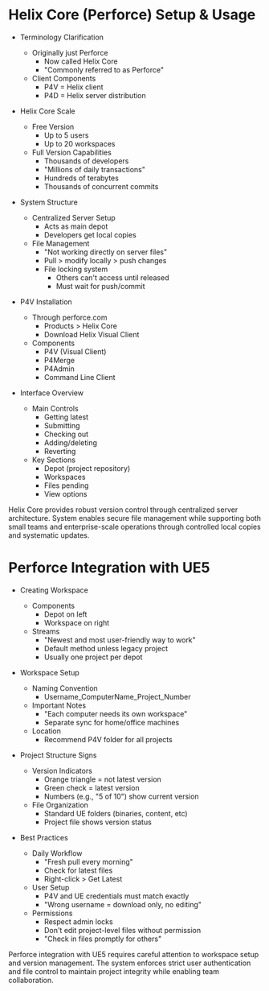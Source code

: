# Helix Core (Perforce) Setup & Usage

* Terminology Clarification
   * Originally just Perforce
       - Now called Helix Core
       - "Commonly referred to as Perforce"
   * Client Components
       - P4V = Helix client
       - P4D = Helix server distribution

* Helix Core Scale
   * Free Version
       - Up to 5 users
       - Up to 20 workspaces
   * Full Version Capabilities
       - Thousands of developers
       - "Millions of daily transactions"
       - Hundreds of terabytes
       - Thousands of concurrent commits

* System Structure
   * Centralized Server Setup
       - Acts as main depot
       - Developers get local copies
   * File Management
       - "Not working directly on server files"
       - Pull > modify locally > push changes
       - File locking system
           * Others can't access until released
           * Must wait for push/commit

* P4V Installation
   * Through perforce.com
       - Products > Helix Core
       - Download Helix Visual Client
   * Components
       - P4V (Visual Client)
       - P4Merge
       - P4Admin
       - Command Line Client
   
* Interface Overview
   * Main Controls
       - Getting latest
       - Submitting
       - Checking out
       - Adding/deleting
       - Reverting
   * Key Sections
       - Depot (project repository)
       - Workspaces
       - Files pending
       - View options

Helix Core provides robust version control through centralized server architecture. System enables secure file management while supporting both small teams and enterprise-scale operations through controlled local copies and systematic updates.

# Perforce Integration with UE5

* Creating Workspace
   * Components
       - Depot on left
       - Workspace on right
   * Streams
       - "Newest and most user-friendly way to work"
       - Default method unless legacy project
       - Usually one project per depot

* Workspace Setup
   * Naming Convention
       - Username_ComputerName_Project_Number
   * Important Notes
       - "Each computer needs its own workspace"
       - Separate sync for home/office machines
   * Location
       - Recommend P4V folder for all projects
   
* Project Structure Signs
   * Version Indicators
       - Orange triangle = not latest version
       - Green check = latest version
       - Numbers (e.g., "5 of 10") show current version
   * File Organization
       - Standard UE folders (binaries, content, etc)
       - Project file shows version status

* Best Practices
   * Daily Workflow
       - "Fresh pull every morning"
       - Check for latest files
       - Right-click > Get Latest
   * User Setup
       - P4V and UE credentials must match exactly
       - "Wrong username = download only, no editing"
   * Permissions
       - Respect admin locks
       - Don't edit project-level files without permission
       - "Check in files promptly for others"

Perforce integration with UE5 requires careful attention to workspace setup and version management. The system enforces strict user authentication and file control to maintain project integrity while enabling team collaboration.